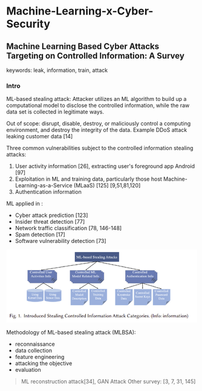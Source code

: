 # Machine-Learning-x-Cyber-Security

## Machine Learning Based Cyber Attacks Targeting on Controlled Information: A Survey
keywords: leak, information, train, attack

### Intro
ML-based stealing attack: Attacker utilizes an ML algorithm to build up a computational model to disclose the controlled information, while the raw data set is collected in legitimate ways.

Out of scope: disrupt, disable, destroy, or maliciously control a computing environment, and destroy the integrity of the data. Example DDoS attack leaking customer data [14]

Three common vulnerabilities subject to the controlled information stealing attacks:
1. User activity information [26], extracting user's foreground app Android [97]
2. Exploitation in ML and training data, particularly those host Machine-Learning-as-a-Service (MLaaS) [125] [9,51,81,120]
3. Authentication information

ML applied in :
- Cyber attack prediction [123] 
- Insider threat detection [77]
- Network traffic classification [78, 146-148]
- Spam detection [17]
- Software vulnerability detection [73]

![](attachments/Pasted%20image%2020211116005325.png)

Methodology of ML-based stealing attack (MLBSA):
- reconnaissance
- data collection
- feature engineering
- attacking the objective
- evaluation



> ML reconstruction attack[34], GAN Attack
> Other survey: [3, 7, 31, 145]